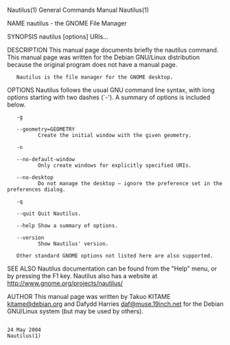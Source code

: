 Nautilus(1)                                                                              General Commands Manual                                                                              Nautilus(1)

NAME
       nautilus - the GNOME File Manager

SYNOPSIS
       nautilus [options] URIs...

DESCRIPTION
       This manual page documents briefly the nautilus command. This manual page was written for the Debian GNU/Linux distribution because the original program does not have a manual page.

       Nautilus is the file manager for the GNOME desktop.

OPTIONS
       Nautilus follows the usual GNU command line syntax, with long options starting with two dashes (`-'). A summary of options is included below.

       -g

       --geometry=GEOMETRY
              Create the initial window with the given geometry.

       -n

       --no-default-window
              Only create windows for explicitly specified URIs.

       --no-desktop
              Do not manage the desktop — ignore the preference set in the preferences dialog.

       -q

       --quit Quit Nautilus.

       --help Show a summary of options.

       --version
              Show Nautilus' version.

       Other standard GNOME options not listed here are also supported.

SEE ALSO
       Nautilus documentation can be found from the "Help" menu, or by pressing the F1 key. Nautilus also has a website at http://www.gnome.org/projects/nautilus/

AUTHOR
       This manual page was written by Takuo KITAME <kitame@debian.org> and Dafydd Harries <daf@muse.19inch.net> for the Debian GNU/Linux system (but may be used by others).

                                                                                               24 May 2004                                                                                    Nautilus(1)
